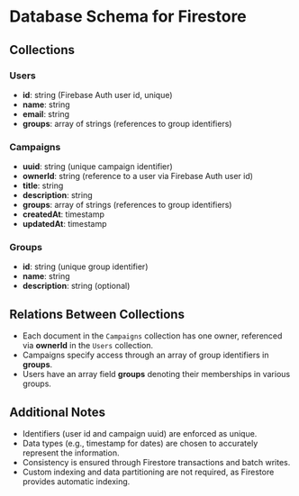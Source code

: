 # Database Schema for Firestore

## Collections

### Users
- **id**: string (Firebase Auth user id, unique)
- **name**: string
- **email**: string
- **groups**: array of strings (references to group identifiers)

### Campaigns
- **uuid**: string (unique campaign identifier)
- **ownerId**: string (reference to a user via Firebase Auth user id)
- **title**: string
- **description**: string
- **groups**: array of strings (references to group identifiers)
- **createdAt**: timestamp
- **updatedAt**: timestamp

### Groups
- **id**: string (unique group identifier)
- **name**: string
- **description**: string (optional)

## Relations Between Collections
- Each document in the `Campaigns` collection has one owner, referenced via **ownerId** in the `Users` collection.
- Campaigns specify access through an array of group identifiers in **groups**.
- Users have an array field **groups** denoting their memberships in various groups.

## Additional Notes
- Identifiers (user id and campaign uuid) are enforced as unique.
- Data types (e.g., timestamp for dates) are chosen to accurately represent the information.
- Consistency is ensured through Firestore transactions and batch writes.
- Custom indexing and data partitioning are not required, as Firestore provides automatic indexing.
